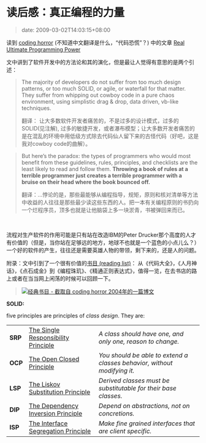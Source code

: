 # 读后感：真正编程的力量
>date: 2009-03-02T14:03:15+08:00


读到 [coding horror](http://www.codinghorror.com/blog/) (不知道中文翻译是什么，“代码恐慌”？) 中的文章 [Real Ultimate Programming Power](http://www.codinghorror.com/blog/archives/000856.html)


文中讲到了软件开发中的方法论和其的演化，但是最让人觉得有意思的是两个引述：



> The majority of developers do not suffer from too much design patterns, or too much SOLID, or agile, or waterfall for that matter. They suffer from whipping out cowboy code in a pure chaos environment, using simplistic drag & drop, data driven, vb-like techniques.
> 
> 
> 翻译： 让大多数软件开发者痛苦的，不是过多的设计模式，过多的SOLID(见注解), 过多的敏捷开发，或者瀑布模型；让大多数开发者痛苦的是在混乱的环境中用低级方式除去代码仙人留下来的古怪代码（好吧，这是我对cowboy code的曲解）。
> 
> 




> But here’s the paradox: the types of programmers who would most benefit from these guidelines, rules, principles, and checklists are the least likely to read and follow them. **Throwing a book of rules at a terrible programmer just creates a terrible programmer with a bruise on their head where the book bounced off.**
> 
> 
> 翻译：…悖论的是，那些最能够从编程指导，规矩，原则和核对清单等方法中收益的人往往是那些最少读这些东西的人。把一本有关编程原则的书扔向一个烂程序员，顶多也就是让他脑袋上多一块淤青，书被弹回来而已。
> 
> 


 


流程对生产软件的作用可能是只有站在改造IBM的Peter Drucker那个高度的人才有价值的（但是，当你站在足够远的地方，地球不也就是一个蓝色的小点儿么？） 一个好的软件的产生，往往还是需要英雄人物的带领，剩下来的，还是人的问题。


附录：文中引到了一个很有价值的[书目 (reading list)](http://www.codinghorror.com/blog/archives/000020.html)： 从《代码大全》，《人月神话》，《点石成金》到《编程珠玑》、《精通正则表达式》，值得一览，在去书店的路上或者在当当网上闲荡的时候可以回顾一下。



> [![经典书目 - 截取自 coding horror 2004年的一篇博文](https://coolshell.cn/wp-content/uploads/2009/02/ss.jpg "经典书目 - 截取自 coding horror 2004年的一篇博文")](http://www.codinghorror.com/blog/archives/000020.html)
> 
> 


**SOLID:**


five principles are principles of *class design*. They are:




|  |  |  |
| --- | --- | --- |
| **SRP** | [The Single Responsibility Principle](http://www.objectmentor.com/resources/articles/srp.pdf) | *A class should have one, and only one, reason to change.* |
| **OCP** | [The Open Closed Principle](http://www.objectmentor.com/resources/articles/ocp.pdf) | *You should be able to extend a classes behavior, without modifying it.* |
| **LSP** | [The Liskov Substitution Principle](http://www.objectmentor.com/resources/articles/lsp.pdf) | *Derived classes must be substitutable for their base classes.* |
| **DIP** | [The Dependency Inversion Principle](http://www.objectmentor.com/resources/articles/dip.pdf) | *Depend on abstractions, not on concretions.* |
| **ISP** | [The Interface Segregation Principle](http://www.objectmentor.com/resources/articles/isp.pdf) | *Make fine grained interfaces that are client specific.* |



